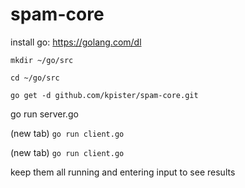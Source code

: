 # spam-core

install go: https://golang.com/dl

`mkdir ~/go/src`

`cd ~/go/src`

`go get -d github.com/kpister/spam-core.git`

go run server.go

(new tab) `go run client.go`

(new tab) `go run client.go`


keep them all running and entering input to see results
